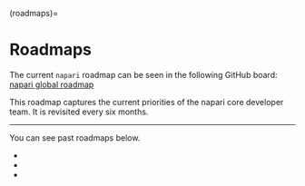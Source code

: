 (roadmaps)=

# Roadmaps

The current `napari` roadmap can be seen in the following GitHub board: [napari global roadmap](https://github.com/orgs/napari/projects/24/views/2?pane=info)

This roadmap captures the current priorities of the napari core developer team. It is revisited every six months.

---

You can see past roadmaps below.

- [](0_4.md)
- [](0_3_retrospective.md)
- [](0_3.md)
